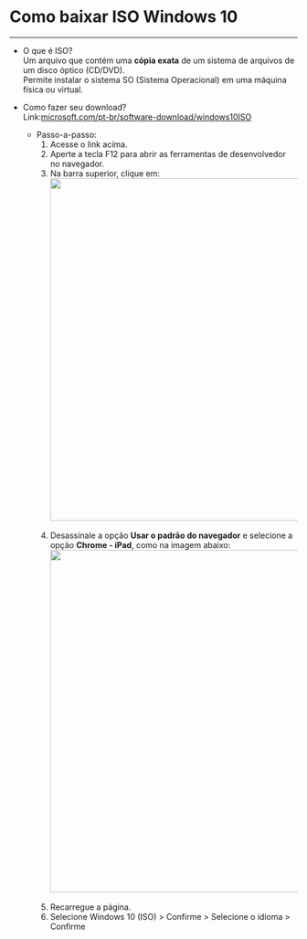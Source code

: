 # Como baixar ISO Windows 10
---
- O que é ISO?<br>
  Um arquivo que contém uma **cópia exata** de um sistema de arquivos de um disco óptico (CD/DVD).<br>
  Permite instalar o sistema SO (Sistema Operacional) em uma máquina física ou virtual.<br>
  
- Como fazer seu download?<br>
Link:[microsoft.com/pt-br/software-download/windows10ISO](https://www.microsoft.com/pt-br/software-download/windows10ISO)<br>
  - Passo-a-passo:<br>
    1. Acesse o link acima.
    2. Aperte a tecla F12 para abrir as ferramentas de desenvolvedor no navegador.<br>
    3. Na barra superior, clique em: <br>
    <img src="https://github.com/user-attachments/assets/79254fc6-43e2-41c6-ad15-85639dd75773" width="600" style="display: block; margin: auto;"><br>
    4. Desassinale a opção **Usar o padrão do navegador** e selecione a opção **Chrome - iPad**, como na imagem abaixo:<br>
    <img src="https://github.com/user-attachments/assets/c90cf894-7302-4354-bfc2-1df0fbd05765" width="600" style="display: block; margin: auto;"><br>
    5. Recarregue a página.<br>
    6. Selecione Windows 10 (ISO) > Confirme > Selecione o idioma > Confirme
